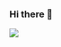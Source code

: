 ### Hi there 👋

<img src="https://github-readme-stats-sigma-five.vercel.app/api?username=danijar&show_icons=true&count_private=true&include_all_commits=true&hide_title=true&hide_border=true&theme=nord"/>
